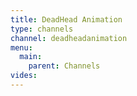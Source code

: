 ```yaml
---
title: DeadHead Animation
type: channels
channel: deadheadanimation
menu:
  main:
    parent: Channels
vides:
---
```

